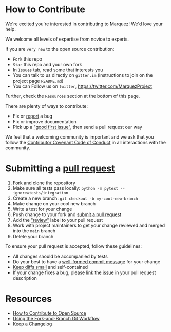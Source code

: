 # How to Contribute

We're excited you're interested in contributing to Marquez! We'd love your help.

We welcome all levels of expertise from novice to experts.

If you are `very new` to the open source contribution:
* `Fork` this repo
* `Star` this repo and your own fork
* In `Issues` tab, read some that interests you
* You can talk to us directly on `gitter.im` (instructions to join on the project page `README.md`)
* You can Follow us on `twitter`, https://twitter.com/MarquezProject


Further, check the `Resources` section at the bottom of this page.


There are plenty of ways to contribute:

* Fix or [report](https://github.com/MarquezProject/marquez-python/issues/new) a bug
* Fix or improve documentation
* Pick up a ["good first issue"](https://github.com/MarquezProject/marquez-python/labels/good%20first%20issue), then send a pull request our way

We feel that a welcoming community is important and we ask that you follow the [Contributor Covenant Code of Conduct](CODE_OF_CONDUCT.md) in all interactions with the community.

# Submitting a [pull request](https://help.github.com/articles/about-pull-requests)

1. [Fork](https://github.com/MarquezProject/marquez-python/fork) and clone the repository
2. Make sure all tests pass locally: `python -m pytest --ignore=tests/integration`
3. Create a new branch: `git checkout -b my-cool-new-branch`
4. Make change on your cool new branch
5. Write a test for your change
6. Push change to your fork and [submit a pull request](https://github.com/MarquezProject/marquez-python/compare)
7. Add the ["review"](https://github.com/MarquezProject/marquez-python/labels/review) label to your pull request
8. Work with project maintainers to get your change reviewed and merged into the `main` branch
9. Delete your branch

To ensure your pull request is accepted, follow these guidelines:

* All changes should be accompanied by tests
* Do your best to have a [well-formed commit message](https://tbaggery.com/2008/04/19/a-note-about-git-commit-messages.html) for your change
* [Keep diffs small](https://graysonkoonce.com/stacked-pull-requests-keeping-github-diffs-small) and self-contained
* If your change fixes a bug, please [link the issue](https://help.github.com/articles/closing-issues-using-keywords) in your pull request description

# Resources

* [How to Contribute to Open Source](https://opensource.guide/how-to-contribute)
* [Using the Fork-and-Branch Git Workflow](https://blog.scottlowe.org/2015/01/27/using-fork-branch-git-workflow)
* [Keep a Changelog](https://keepachangelog.com)
